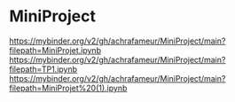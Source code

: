 # MiniProject
https://mybinder.org/v2/gh/achrafameur/MiniProject/main?filepath=MiniProjet.ipynb
https://mybinder.org/v2/gh/achrafameur/MiniProject/main?filepath=TP1.ipynb
https://mybinder.org/v2/gh/achrafameur/MiniProject/main?filepath=MiniProjet%20(1).ipynb
